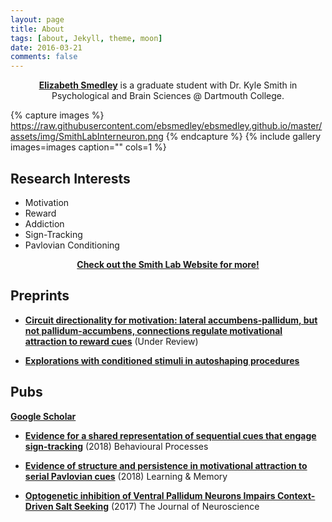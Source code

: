 ```yaml
---
layout: page
title: About 
tags: [about, Jekyll, theme, moon]
date: 2016-03-21
comments: false
---
```

    
<center><a href="https://ebsmedley.github.io/"><b>Elizabeth Smedley</b></a> is a graduate student with Dr. Kyle Smith in Psychological and Brain Sciences @ Dartmouth College.</center>

{% capture images %}
    https://raw.githubusercontent.com/ebsmedley/ebsmedley.github.io/master/assets/img/SmithLabInterneuron.png
{% endcapture %}
{% include gallery images=images caption="" cols=1 %}

## Research Interests
* Motivation
* Reward
* Addiction
* Sign-Tracking
* Pavlovian Conditioning
<center><a href="http://www.smith-lab.org/"><b>Check out the Smith Lab Website for more!</b></a></center>

## Preprints
* <a href="https://www.biorxiv.org/content/early/2018/11/21/474387"><b>Circuit directionality for motivation: lateral accumbens-pallidum, but not pallidum-accumbens, connections regulate motivational attraction to reward cues</b></a> (Under Review) 

* <a href="https://www.biorxiv.org/content/early/2018/11/23/475541"><b>Explorations with conditioned stimuli in autoshaping procedures</b></a> 

## Pubs
<a href="https://scholar.google.com/citations?user=z5MHV2gAAAAJ&hl=en"><b>Google Scholar</b></a>


* <a href="https://www.sciencedirect.com/science/article/pii/S0376635718301359"><b>Evidence for a shared representation of sequential cues that engage sign-tracking</b></a> (2018) Behavioural Processes

* <a href="http://www.smith-lab.org/wp-content/uploads/2012/04/Learn.-Mem.-2018-Smedley-78-89.pdf"><b>Evidence of structure and persistence in motivational attraction to serial Pavlovian cues</b></a> (2018) Learning & Memory

* <a href="http://www.smith-lab.org/wp-content/uploads/2012/04/chang-salt.pdf"><b>Optogenetic inhibition of Ventral Pallidum Neurons Impairs Context-Driven Salt Seeking</b></a> (2017) The Journal of Neuroscience 


